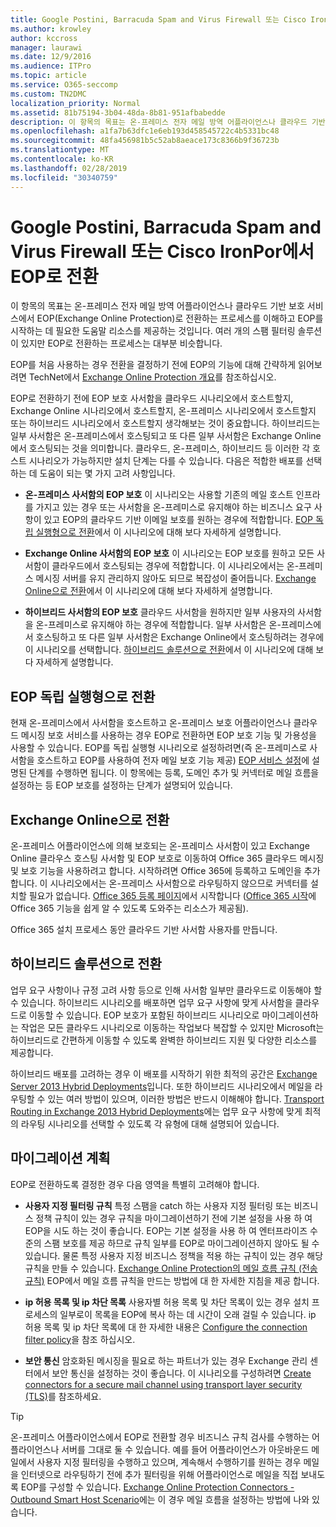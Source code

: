 ```yaml
---
title: Google Postini, Barracuda Spam and Virus Firewall 또는 Cisco IronPor에서 EOP로 전환
ms.author: krowley
author: kccross
manager: laurawi
ms.date: 12/9/2016
ms.audience: ITPro
ms.topic: article
ms.service: O365-seccomp
ms.custom: TN2DMC
localization_priority: Normal
ms.assetid: 81b75194-3b04-48da-8b81-951afbabedde
description: 이 항목의 목표는 온-프레미스 전자 메일 방역 어플라이언스나 클라우드 기반 보호 서비스에서 EOP(Exchange Online Protection)로 전환하는 프로세스를 이해하고 EOP를 시작하는 데 필요한 도움말 리소스를 제공하는 것입니다.
ms.openlocfilehash: a1fa7b63dfc1e6eb193d458545722c4b5331bc48
ms.sourcegitcommit: 48fa456981b5c52ab8aeace173c8366b9f36723b
ms.translationtype: MT
ms.contentlocale: ko-KR
ms.lasthandoff: 02/28/2019
ms.locfileid: "30340759"
---
```

# <a name="switch-to-eop-from-google-postini-the-barracuda-spam-and-virus-firewall-or-cisco-ironport"></a>Google Postini, Barracuda Spam and Virus Firewall 또는 Cisco IronPor에서 EOP로 전환

 이 항목의 목표는 온-프레미스 전자 메일 방역 어플라이언스나 클라우드 기반 보호 서비스에서 EOP(Exchange Online Protection)로 전환하는 프로세스를 이해하고 EOP를 시작하는 데 필요한 도움말 리소스를 제공하는 것입니다. 여러 개의 스팸 필터링 솔루션이 있지만 EOP로 전환하는 프로세스는 대부분 비슷합니다.
  
EOP를 처음 사용하는 경우 전환을 결정하기 전에 EOP의 기능에 대해 간략하게 읽어보려면 TechNet에서 [Exchange Online Protection 개요](exchange-online-protection-overview.md)를 참조하십시오. 
  
EOP로 전환하기 전에 EOP 보호 사서함을 클라우드 시나리오에서 호스트할지, Exchange Online 시나리오에서 호스트할지, 온-프레미스 시나리오에서 호스트할지 또는 하이브리드 시나리오에서 호스트할지 생각해보는 것이 중요합니다. 하이브리드는 일부 사서함은 온-프레미스에서 호스팅되고 또 다른 일부 사서함은 Exchange Online에서 호스팅되는 것을 의미합니다. 클라우드, 온-프레미스, 하이브리드 등 이러한 각 호스트 시나리오가 가능하지만 설치 단계는 다를 수 있습니다. 다음은 적합한 배포를 선택하는 데 도움이 되는 몇 가지 고려 사항입니다.
  
- **온-프레미스 사서함의 EOP 보호** 이 시나리오는 사용할 기존의 메일 호스트 인프라를 가지고 있는 경우 또는 사서함을 온-프레미스로 유지해야 하는 비즈니스 요구 사항이 있고 EOP의 클라우드 기반 이메일 보호를 원하는 경우에 적합합니다. [EOP 독립 실행형으로 전환](#BKMK_SwitchStandalone.md)에서 이 시나리오에 대해 보다 자세하게 설명합니다. 
    
- **Exchange Online 사서함의 EOP 보호** 이 시나리오는 EOP 보호를 원하고 모든 사서함이 클라우드에서 호스팅되는 경우에 적합합니다. 이 시나리오에서는 온-프레미스 메시징 서버를 유지 관리하지 않아도 되므로 복잡성이 줄어듭니다. [Exchange Online으로 전환](switch-to-eop-from-google-postini-the-barracuda-spam-and-virus-firewall-or-cisco.md#BKMK_SwitchEXO)에서 이 시나리오에 대해 보다 자세하게 설명합니다. 
    
- **하이브리드 사서함의 EOP 보호** 클라우드 사서함을 원하지만 일부 사용자의 사서함을 온-프레미스로 유지해야 하는 경우에 적합합니다. 일부 사서함은 온-프레미스에서 호스팅하고 또 다른 일부 사서함은 Exchange Online에서 호스팅하려는 경우에 이 시나리오를 선택합니다. [하이브리드 솔루션으로 전환](#BKMK_SwitchHybrid.md)에서 이 시나리오에 대해 보다 자세하게 설명합니다. 
    
## <a name="switch-to-eop-standalone"></a>EOP 독립 실행형으로 전환
<a name="BKMK_SwitchStandalone"> </a>

현재 온-프레미스에서 사서함을 호스트하고 온-프레미스 보호 어플라이언스나 클라우드 메시징 보호 서비스를 사용하는 경우 EOP로 전환하면 EOP 보호 기능 및 가용성을 사용할 수 있습니다. EOP를 독립 실행형 시나리오로 설정하려면(즉 온-프레미스로 사서함을 호스트하고 EOP를 사용하여 전자 메일 보호 기능 제공) [EOP 서비스 설정](set-up-your-eop-service.md)에 설명된 단계를 수행하면 됩니다. 이 항목에는 등록, 도메인 추가 및 커넥터로 메일 흐름을 설정하는 등 EOP 보호를 설정하는 단계가 설명되어 있습니다.
  
## <a name="switch-to-exchange-online"></a>Exchange Online으로 전환
<a name="BKMK_SwitchEXO"> </a>

온-프레미스 어플라이언스에 의해 보호되는 온-프레미스 사서함이 있고 Exchange Online 클라우스 호스팅 사서함 및 EOP 보호로 이동하여 Office 365 클라우드 메시징 및 보호 기능을 사용하려고 합니다. 시작하려면 Office 365에 등록하고 도메인을 추가합니다. 이 시나리오에서는 온-프레미스 사서함으로 라우팅하지 않으므로 커넥터를 설치할 필요가 없습니다. [Office 365 등록 페이지](https://www.microsoft.com/en-us/office365/online-software.aspx)에서 시작합니다 ([Office 365 시작](https://go.microsoft.com/fwlink/p/?LinkId=275407)에 Office 365 기능을 쉽게 알 수 있도록 도와주는 리소스가 제공됨). 
  
Office 365 설치 프로세스 동안 클라우드 기반 사서함 사용자를 만듭니다.
  
## <a name="switch-to-a-hybrid-solution"></a>하이브리드 솔루션으로 전환
<a name="BKMK_SwitchHybrid"> </a>

업무 요구 사항이나 규정 고려 사항 등으로 인해 사서함 일부만 클라우드로 이동해야 할 수 있습니다. 하이브리드 시나리오를 배포하면 업무 요구 사항에 맞게 사서함을 클라우드로 이동할 수 있습니다. EOP 보호가 포함된 하이브리드 시나리오로 마이그레이션하는 작업은 모든 클라우드 시나리오로 이동하는 작업보다 복잡할 수 있지만 Microsoft는 하이브리드로 간편하게 이동할 수 있도록 완벽한 하이브리드 지원 및 다양한 리소스를 제공합니다.
  
하이브리드 배포를 고려하는 경우 이 배포를 시작하기 위한 최적의 공간은 [Exchange Server 2013 Hybrid Deployments](http://technet.microsoft.com/library/59e32000-4fcf-417f-a491-f1d8f9aeef9b.aspx)입니다. 또한 하이브리드 시나리오에서 메일을 라우팅할 수 있는 여러 방법이 있으며, 이러한 방법은 반드시 이해해야 합니다. [Transport Routing in Exchange 2013 Hybrid Deployments](http://technet.microsoft.com/library/36c2cea3-2e2f-40ac-88bd-7e1b6bd27828.aspx)에는 업무 요구 사항에 맞게 최적의 라우팅 시나리오를 선택할 수 있도록 각 유형에 대해 설명되어 있습니다. 
  
## <a name="migration-planning"></a>마이그레이션 계획
<a name="sectionSection3"> </a>

EOP로 전환하도록 결정한 경우 다음 영역을 특별히 고려해야 합니다.
  
- **사용자 지정 필터링 규칙** 특정 스팸을 catch 하는 사용자 지정 필터링 또는 비즈니스 정책 규칙이 있는 경우 규칙을 마이그레이션하기 전에 기본 설정을 사용 하 여 EOP을 시도 하는 것이 좋습니다. EOP는 기본 설정을 사용 하 여 엔터프라이즈 수준의 스팸 보호를 제공 하므로 규칙 일부를 EOP로 마이그레이션하지 않아도 될 수 있습니다. 물론 특정 사용자 지정 비즈니스 정책을 적용 하는 규칙이 있는 경우 해당 규칙을 만들 수 있습니다. [Exchange Online Protection의 메일 흐름 규칙 (전송 규칙)](mail-flow-rules-transport-rules-0.md) EOP에서 메일 흐름 규칙을 만드는 방법에 대 한 자세한 지침을 제공 합니다. 
    
- **ip 허용 목록 및 ip 차단 목록** 사용자별 허용 목록 및 차단 목록이 있는 경우 설치 프로세스의 일부로이 목록을 EOP에 복사 하는 데 시간이 오래 걸릴 수 있습니다. ip 허용 목록 및 ip 차단 목록에 대 한 자세한 내용은 [Configure the connection filter policy](../configure-the-connection-filter-policy.md)을 참조 하십시오.
    
- **보안 통신** 암호화된 메시징을 필요로 하는 파트너가 있는 경우 Exchange 관리 센터에서 보안 통신을 설정하는 것이 좋습니다. 이 시나리오를 구성하려면 [Create connectors for a secure mail channel using transport layer security (TLS)](http://technet.microsoft.com/library/1ce4d6a4-41ba-4d1e-9ca9-e826252c1041.aspx)를 참조하세요.
    
> [!TIP]
> 온-프레미스 어플라이언스에서 EOP로 전환할 경우 비즈니스 규칙 검사를 수행하는 어플라이언스나 서버를 그대로 둘 수 있습니다. 예를 들어 어플라이언스가 아웃바운드 메일에서 사용자 지정 필터링을 수행하고 있으며, 계속해서 수행하기를 원하는 경우 메일을 인터넷으로 라우팅하기 전에 추가 필터링을 위해 어플라이언스로 메일을 직접 보내도록 EOP를 구성할 수 있습니다. [Exchange Online Protection Connectors - Outbound Smart Host Scenario](http://technet.microsoft.com/library/431b3f02-4efd-4bd3-94e7-eecd03f8ef5e.aspx)에는 이 경우 메일 흐름을 설정하는 방법에 나와 있습니다. 
  

